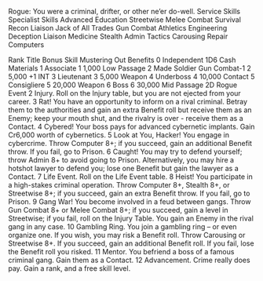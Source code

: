 Rogue:
You were a criminal, drifter, or other ne’er do-well.
Service Skills	Specialist Skills	Advanced Education
Streetwise	Melee Combat	Survival
Recon	Liaison	Jack of All Trades
Gun Combat	Athletics	Engineering
Deception	Liaison	Medicine
Stealth	Admin	Tactics
Carousing	Repair	Computers
		
Rank	Title	Bonus Skill	Mustering Out Benefits
0	Independent		1D6	Cash	Materials
1	Associate		1	1,000	Low Passage
2	Made Soldier	Gun Combat-1	2	5,000	+1 INT
3	Lieutenant		3	5,000	Weapon
4	Underboss		4	10,000	Contact
5	Consigliere		5	20,000	Weapon
6	Boss		6	30,000	Mid Passage
2D	Rogue Event
2	Injury. Roll on the Injury table, but you are not ejected from your career.
3	Rat! You have an opportunity to inform on a rival criminal. Betray them to the authorities and gain an extra Benefit roll but receive them as an Enemy; keep your mouth shut, and the rivalry is over - receive them as a Contact.
4	Cybered! Your boss pays for advanced cybernetic implants. Gain Cr6,000 worth of cybernetics.
5	Look at You, Hacker! You engage in cybercrime. Throw Computer 8+; if you succeed, gain an additional Benefit throw. If you fail, go to Prison.
6	Caught! You may try to defend yourself; throw Admin 8+ to avoid going to Prison. Alternatively, you may hire a hotshot lawyer to defend you; lose one Benefit but gain the lawyer as a Contact.
7	Life Event. Roll on the Life Event table.
8	Heist! You participate in a high-stakes criminal operation. Throw Computer 8+, Stealth 8+, or Streetwise 8+; if you succeed, gain an extra Benefit throw. If you fail, go to Prison.
9	Gang War! You become involved in a feud between gangs. Throw Gun Combat 8+ or Melee Combat 8+; if you succeed, gain a level in Streetwise; if you fail, roll on the Injury Table. You gain an Enemy in the rival gang in any case.
10	Gambling Ring. You join a gambling ring – or even organize one. If you wish, you may risk a Benefit roll. Throw Carousing or Streetwise 8+. If you succeed, gain an additional Benefit roll. If you fail, lose the Benefit roll you risked.
11	Mentor. You befriend a boss of a famous criminal gang. Gain them as a Contact.
12	Advancement. Crime really does pay. Gain a rank, and a free skill level.